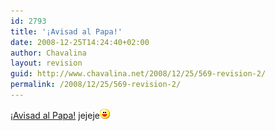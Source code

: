 ```yaml
---
id: 2793
title: '¡Avisad al Papa!'
date: 2008-12-25T14:24:40+02:00
author: Chavalina
layout: revision
guid: http://www.chavalina.net/2008/12/25/569-revision-2/
permalink: /2008/12/25/569-revision-2/
---
```

<a href="http://www.proyectoisla.com/mangasverdes/?p=1250" target="_blank">¡Avisad al Papa!</a> jejeje![emo](/imagenes/emoticonos/risa.gif)